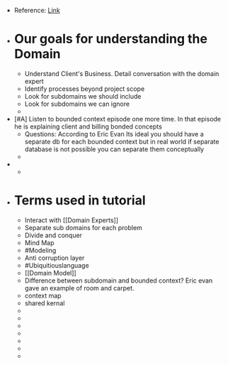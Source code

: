 - Reference: [Link](https://www.pluralsight.com/courses/fundamentals-domain-driven-design)
- # Our goals for understanding the Domain
	- Understand Client's Business. Detail conversation with the domain expert
	- Identify processes beyond project scope
	- Look for subdomains we should include
	- Look for subdomains we can ignore
	-
- [#A] Listen to bounded context episode one more time. In that episode he is explaining client and billing bonded concepts
	- Questions: According to Eric Evan Its ideal you should have a separate db for each bounded context but in real world if separate database is not possible you can separate them conceptually
	-
-
	-
- # Terms used in tutorial
	- Interact with [[Domain Experts]]
	- Separate sub domains for each problem
	- Divide and conquer
	- Mind Map
	- #Modeling
	- Anti corruption layer
	- #Ubiquitiouslanguage
	- [[Domain Model]]
	- Difference between subdomain and bounded context? Eric evan gave an example of room and carpet.
	- context map
	- shared kernal
	-
	-
	-
	-
	-
	-
	-